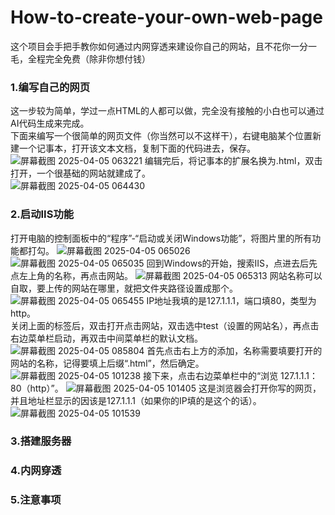 # How-to-create-your-own-web-page
这个项目会手把手教你如何通过内网穿透来建设你自己的网站，且不花你一分一毛，全程完全免费（除非你想付钱）  

### 1.编写自己的网页

这一步较为简单，学过一点HTML的人都可以做，完全没有接触的小白也可以通过AI代码生成来完成。  
下面来编写一个很简单的网页文件（你当然可以不这样干），右键电脑某个位置新建一个记事本，打开该文本文档，复制下面的代码进去，保存。  
![屏幕截图 2025-04-05 063221](https://github.com/user-attachments/assets/7ac91d54-110d-41c9-bcf7-e88444498658)
编辑完后，将记事本的扩展名换为.html，双击打开，一个很基础的网站就建成了。  
![屏幕截图 2025-04-05 064430](https://github.com/user-attachments/assets/908d1e7f-dfed-42ec-b9da-3795bab92ea2)

### 2.启动IIS功能

打开电脑的控制面板中的“程序”-“启动或关闭Windows功能”，将图片里的所有功能都打勾。
![屏幕截图 2025-04-05 065026](https://github.com/user-attachments/assets/6dd92c3e-072b-4443-9269-6fb8c463d4ee)
![屏幕截图 2025-04-05 065035](https://github.com/user-attachments/assets/137176d0-0fc2-4bb5-88c6-baf85ec723d6)
回到Windows的开始，搜索IIS，点进去后先点左上角的名称，再点击网站。
![屏幕截图 2025-04-05 065313](https://github.com/user-attachments/assets/0cc5ce80-51e4-442a-90a9-03a75e8180b1)
网站名称可以自取，要上传的网站在哪里，就把文件夹路径设置成那个。
![屏幕截图 2025-04-05 065455](https://github.com/user-attachments/assets/cfa6fa6e-d0be-44e0-adb8-08fb6c5e7bb4)
IP地址我填的是127.1.1.1，端口填80，类型为http。  
关闭上面的标签后，双击打开点击网站，双击选中test（设置的网站名），再点击右边菜单栏启动，再双击中间菜单栏的默认文档。
![屏幕截图 2025-04-05 085804](https://github.com/user-attachments/assets/11d98838-2653-4dfe-bb78-c18de1cd7eee)
首先点击右上方的添加，名称需要填要打开的网站的名称，记得要填上后缀“.html”，然后确定。
![屏幕截图 2025-04-05 101238](https://github.com/user-attachments/assets/89b5a860-51c0-45fc-8ad4-415195c42776)
接下来，点击右边菜单栏中的“浏览 127.1.1.1：80（http）”。
![屏幕截图 2025-04-05 101405](https://github.com/user-attachments/assets/9a68ad70-26bd-4e41-8ba2-51a2acb25570)
这是浏览器会打开你写的网页，并且地址栏显示的因该是127.1.1.1（如果你的IP填的是这个的话）。
![屏幕截图 2025-04-05 101539](https://github.com/user-attachments/assets/c804c6fe-f495-4f06-a342-a499fbffa50c)

### 3.搭建服务器



### 4.内网穿透



### 5.注意事项

